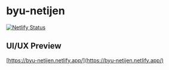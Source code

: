 # byu-netijen

[![Netlify Status](https://api.netlify.com/api/v1/badges/1481f9fe-2bdb-4e3a-9ac8-ed9ebf9bd527/deploy-status)](https://app.netlify.com/sites/byu-netijen/deploys)

## UI/UX Preview

[https://byu-netijen.netlify.app/](https://byu-netijen.netlify.app/)
